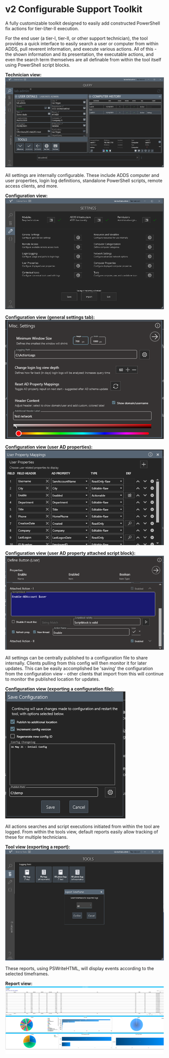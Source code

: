 # v2 Configurable Support Toolkit
A fully customizable toolkit designed to easily add constructed PowerShell fix actions for tier-I/ter-II execution. 

For the end user (a tier-I, tier-II, or other support technician), the tool provides a quick interface to easily search a user or computer from within ADDS, pull reverent information, and execute various actions. All of this - the shown information and its presentation, the executable actions, and even the search term themselves are all definable from within the tool itself using PowerShell script blocks.

<b>Technician view:</b>
![Alt text](web/00.png "Overview")

All settings are internally configurable. These include ADDS computer and user properties, login log definitions, standalone PowerShell scripts, remote access clients, and more.

<b>Configuration view:</b>
![Alt text](web/01.png "ToolView")

<b>Configuration view (general settings tab):</b>
<br>
![Alt text](web/02.png "General Settings")

<b>Configuration view (user AD properties):</b>
<br>
![Alt text](web/03.png "AD Property list")

<b>Configuration view (user AD property attached script block):</b>
<br>
![Alt text](web/04.png "AD scritblock")

All settings can be centrally published to a configuration file to share internally. Clients pulling from this config will then monitor it for later updates. This can be easily accomplished be 'saving' the configuration from the configuration view - other clients that import from this will continue to monitor the published location for updates.

<b>Configuration view (exporting a configuration file):</b>
<br>
![Alt text](web/05.png "Config export")

All actions searches and script executions initiated from within the tool are logged. From within the tools view, default reports easily allow tracking of these for multiple technicians.

<b>Tool view (exporting a report):</b>
![Alt text](web/06.png "Report export")

These reports, using PSWriteHTML, will display events according to the selected timeframes.

<b>Report view:</b>
![Alt text](web/07.png "Report view")
